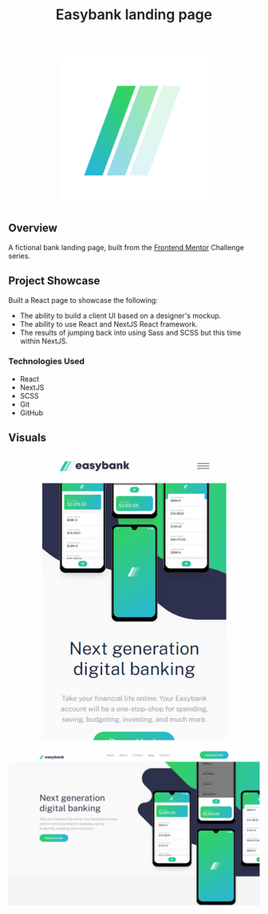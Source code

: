 <h1 align="center" style="font-weight:600;">Easybank landing page </h1>
<br>
<br>
<p align="center">
  <img width="300" height="300" src="./public/img/readme/easybank.png">
</p>

## Overview

A fictional bank landing page, built from the [Frontend Mentor](https://www.frontendmentor.io/) Challenge series.

## Project Showcase

Built a React page to showcase the following:

- The ability to build a client UI based on a designer's mockup.
- The ability to use React and NextJS React framework.
- The results of jumping back into using Sass and SCSS but this time within NextJS.


### Technologies Used

- React
- NextJS
- SCSS
- Git
- GitHub


## Visuals

<p align="center">
  <img width="369" height="577" src="./public/img/readme/easybank-mobile.gif">
</p>

<p align="center">
  <img width="1436" height="" src="./public/img/readme/easybank-desktop.gif">
</p>
